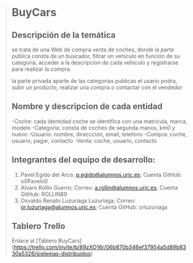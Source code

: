 > # BuyCars
>
> ## Descripción de la temática
> se trata de una Web de compra venta de coches, donde la parte publica consta de un buscador, filtrar un vehiculo 
> en función de su categoria, acceder a la descripcion de cada vehiculo y registrarse para realizar la compra.
>
> la parte privada aparte de las categorias publicas el usario podra, subir un producto, realizar una compra o contactar con el vendedor
>
> ## Nombre y descripcion de cada entidad
> -Coche: cada identidad coche se identifica con una matricula, marca, modelo
> -Categoria: consta de coches de segunda manos, km0 y nuevo
> -Usuario: nombre, direccción, email, telefono
> -Compra: coche, usuario, pagar, contacto
> -Venta: coche, usuario, contacto
> 
> ## Integrantes del equipo de desarrollo:
> 1. Pavel Egido del Arco; 	p.egido@alumnos.urjc.es; Cuenta GitHub: o0Pavelo0 
> 2. Alvaro 	Rollin Guerro; Correo:	a.rollin@alumnos.urjc.es; Cuenta GitHub: ROLLIN89
> 3. Osvaldo Renato	Luzuriaga Luzuriaga; Correo: or.luzuriaga@alumnos.urjc.es; Cuenta GitHub: orluzuriaga
>
> ## Tablero Trello
>  Enlace al [Tablero BuyCars] (https://trello.com/invite/b/89zXO16r/06b870b346ef37954a5d89b8330a5326/sistemas-distribuidos)

